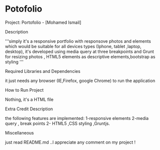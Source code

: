 # Potofolio
Project: Portofolio - [Mohamed Ismail]

Description

'''simply it's a responsive portfolio with responsove photos and elements which would be suitable for all devices types (Iphone, tablet ,laptop, desktop), it's developed using media query at three breakpoints and Grunt for resizing photos , HTML5 elements as descriptive elements,bootstrap as styling   '''

Required Libraries and Dependencies

it just needs any browser (IE,Firefox, google Chrome) to run the application

How to Run Project

Nothing, it's a HTML file 

Extra Credit Description

the following features are implemented:
1-responsive elements
2-media query , break points
2- HTML5 ,CSS styling ,Gruntjs. 

Miscellaneous

just read README.md ..I appreciate any comment on my project !
